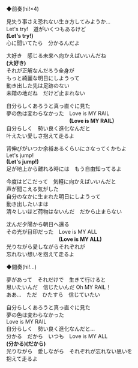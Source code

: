 ◆前奏(hi!×4)  

見失う事さえ恐れない生き方してみようか…  
Let's try!　道がいくつもあるけど  
**(Let's try!)**  
心に聞いてたら　分かるんだよ  
  
大好き　感じる未来へ向かえばいいんだね  
**(大好き)**  
それが正解なんだろう全身が  
もっと綺麗な明日にしようって  
動き出した先は足跡のない  
未踏の地だね　だけど止まれない  

自分らしくあろうと真っ直ぐに見た  
夢の色は変わらなかった　Love is MY RAIL  
　　　　　　　　　　　　**(Love is MY RAIL)**  
自分らしく　勢い良く進化なんだと  
叶えたい愛しさ抱えて走るよ  

背伸びがいつか余裕あるくらいにさなってくかもよ  
Let's jump!  
**(Let's jump!)**  
足が地上から離れる時には　もう自由知ってるよ  

今度はどこだって　気軽に向かえばいいんだと  
声が聞こえる気がした  
自分のなかに生まれた明日にしようって  
動き出したいまは  
清々しいほど荷物はないんだ　だから止まらない  

沈んだ夕陽から朝日へ還る  
その光が目印だった　Love is MY ALL  
　　　　　　　　　　**(Love is MY ALL)**  
光りながら愛しながらそれぞれが  
忘れない想いを抱えて走るよ  

◆間奏(hi!…)  

夢があって　それだけで　生きて行けると  
思いたいんだ　信じたいんだ Oh MY RAIL！  
ああ…　ただ　ひたすら　信じていたい  

自分らしくあろうと真っ直ぐに見た  
夢の色は変わらなかった  
Love is MY RAIL  
自分らしく　勢い良く進化なんだと…  
分かる　だから　いつも　Love is MY ALL  
**(分かる)(だから)**  
光りながら　愛しながら　それぞれが忘れない思いを  
抱えて走るよ  
